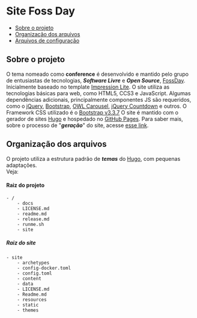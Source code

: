 # Site Foss Day

- [Sobre o projeto](#sobre-o-projeto)
- [Organização dos arquivos](#organizacao-dos-arquivos)
- [Arquivos de configuração](#arquivos)



<a name="sobre-o-projeto"></a>
## Sobre o projeto
O tema nomeado como **conference** é desenvolvido e mantido pelo grupo de entusiastas de tecnologias, ***Software Livre*** e ***Open Source***, [FossDay](https://fossday.org). Inicialmente baseado no template [Impression Lite](https://graygrids.com/item/impression-bootstrap-html5-event-conference-template/).
O site utiliza as tecnologias básicas para web, como HTML5, CCS3 e JavaScript. Algumas dependências adicionais, principalmente componentes JS são requeridos, como o [jQuery](https://jquery.com), [Bootstrap](https://getbootstrap.com/), [OWL Carousel](https://owlcarousel2.github.io/OwlCarousel2/), [jQuery Countdown](http://hilios.github.io/jQuery.countdown/) e outros. O Framework CSS utilizado é o [Bootstrap v3.3.7](https://getbootstrap.com/)
O site é mantido com o gerador de sites [Hugo](https://gohugo.io/) e hospedado no [GitHub Pages](https://pages.github.com/). Para saber mais, sobre o processo de "***geração***" do site, acesse [esse link](https://github.com/fossday/site/blob/develop/readme.md).

<a name="organizacao-dos-arquivos)"></a>  
## Organização dos arquivos   

O projeto utiliza a estrutura padrão de ***temas*** do [Hugo](), com pequenas adaptações.  
Veja:  

#### Raiz do projeto

    - /
    	- docs
        - LICENSE.md
        - readme.md
        - release.md
        - runme.sh
        - site

##### Raiz do site

	- site
    	- archetypes
        - config-docker.toml
        - config.toml
        - content
        - data
        - LICENSE.md
        - Readme.md
        - resources
        - static
        - themes
